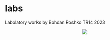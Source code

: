 # labs

Labolatory works by Bohdan Roshko TR14 2023
<p align="center">
  <img src="[http://some_place.com/image.png](https://github.com/BohdanRoshko/labs/assets/107959377/fdaed46e-fc7b-40c4-84f8-fb2d6d1860e5)" />
</p>
